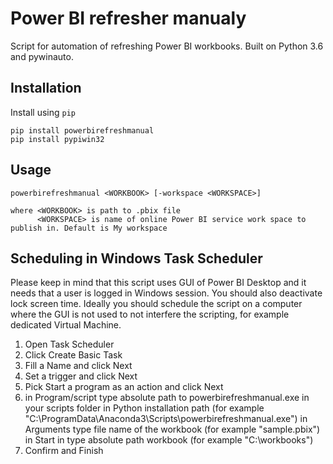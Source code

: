 Power BI refresher manualy
======
Script for automation of refreshing Power BI workbooks.  Built on Python 3.6 and pywinauto.

Installation
------
Install using `pip`

```
pip install powerbirefreshmanual
pip install pypiwin32
```

Usage
-----
```
powerbirefreshmanual <WORKBOOK> [-workspace <WORKSPACE>]

where <WORKBOOK> is path to .pbix file
      <WORKSPACE> is name of online Power BI service work space to publish in. Default is My workspace
```

Scheduling in Windows Task Scheduler
-----
Please keep in mind that this script uses GUI of Power BI Desktop and it needs that a user is logged in Windows session. You should also deactivate lock screen time. Ideally you should schedule the script on a computer where the GUI is not used to not interfere the scripting, for example dedicated Virtual Machine.

1. Open Task Scheduler
2. Click Create Basic Task
3. Fill a Name and click Next
4. Set a trigger and click Next
5. Pick Start a program as an action and click Next
6. in Program/script type absolute path to powerbirefreshmanual.exe in your scripts folder in Python installation path (for example "C:\ProgramData\Anaconda3\Scripts\powerbirefreshmanual.exe")
   in Arguments type file name of the workbook (for example "sample.pbix")   
   in Start in type absolute path workbook (for example "C:\workbooks\")
7. Confirm and Finish
